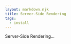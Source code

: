 ```yaml
---
layout: markdown.njk
title: Server-Side Rendering
tags:
  - install
---
```


Server-Side Rendering...
